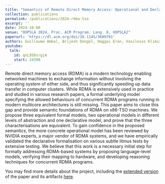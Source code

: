 ```yaml
---
title: "Semantics of Remote Direct Memory Access: Operational and Declarative Models of RDMA on TSO Architectures"
collection: publications
permalink: /publications/2024-rdma-tso
excerpt: ''
date: 2024-10-08
venue: "OOPSLA 2024, Proc. ACM Program. Lang. 8, OOPSLA2"
paperurl: 'https://dl.acm.org/doi/10.1145/3689781'
authors: Guillaume Ambal, Brijesh Dongol, Haggai Eran, Vasileios Klimis, Ori Lahav, Azalea Raad
youtube:
  talk:
    id: qnL958srgjA
    start: 24390
---
```


Remote direct memory access (RDMA) is a modern technology enabling networked machines to exchange information without involving the operating system of either side, and thus significantly speeding up data transfer in computer clusters. While RDMA is extensively used in practice and studied in various research papers, a formal underlying model specifying the allowed behaviours of concurrent RDMA programs running in modern multicore architectures is still missing. This paper aims to close this gap and provide semantic foundations of RDMA on x86-TSO machines. We propose three equivalent formal models, two operational models in different levels of abstraction and one declarative model, and prove that the three characterisations are equivalent. To gain confidence in the proposed semantics, the more concrete operational model has been reviewed by NVIDIA experts, a major vendor of RDMA systems, and we have empirically validated the declarative formalisation on various subtle litmus tests by extensive testing. We believe that this work is a necessary initial step for formally addressing RDMA-based systems by proposing language-level models, verifying their mapping to hardware, and developing reasoning techniques for concurrent RDMA programs.

You may find more details about the project, including the [extended version](https://www.soundandcomplete.org/papers/OOPSLA2024/RDMA/rdma-extended.pdf) of the paper and its artifacts [here](https://www.soundandcomplete.org/papers/OOPSLA2024/RDMA/).